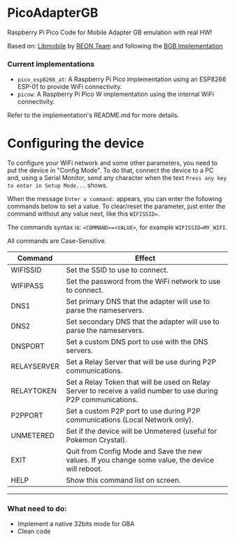 # PicoAdapterGB
Raspberry Pi Pico Code for Mobile Adapter GB emulation with real HW!

Based on: [Libmobile](https://github.com/REONTeam/libmobile) by [REON Team](https://github.com/REONTeam) and following the [BGB Implementation](https://github.com/REONTeam/libmobile-bgb)

### Current implementations
- `pico_esp8266_at`: A Raspberry Pi Pico implementation using an ESP8266 ESP-01 to provide WiFi connectivity. 
- `picow`: A Raspberry Pi Pico W implementation using the internal WiFi connectivity. 

Refer to the implementation's README.md for more details.

# Configuring the device
To configure your WiFi network and some other parameters, you need to put the device in "Config Mode". To do that, connect the device to a PC and, using a Serial Monitor, send any character when the text `Press any key to enter in Setup Mode...` shows.

When the message `Enter a command:` appears, you can enter the following commands below to set a value. To clear/reset the parameter, just enter the command without any value next, like this `WIFISSID=`.

The commands syntax is: `<COMMAND>=<VALUE>`, for example `WIFISSID=MY_WIFI`.

All commands are Case-Sensitive.

|   Command   | Effect |
|-------------|-------------|
| WIFISSID    | Set the SSID to use to connect. |
| WIFIPASS    | Set the password from the WiFi network to use to connect. |
| DNS1        | Set primary DNS that the adapter will use to parse the nameservers. |
| DNS2        | Set secondary DNS that the adapter will use to parse the nameservers. | 
| DNSPORT     | Set a custom DNS port to use with the DNS servers. |
| RELAYSERVER | Set a Relay Server that will be use during P2P communications. |
| RELAYTOKEN  | Set a Relay Token that will be used on Relay Server to receive a valid number to use during P2P communications. |
| P2PPORT     | Set a custom P2P port to use during P2P communications (Local Network only). |
| UNMETERED   | Set if the device will be Unmetered (useful for Pokemon Crystal). |
| EXIT        | Quit from Config Mode and Save the new values. If you change some value, the device will reboot. |
| HELP        | Show this command list on screen. |


-----------------------
### What need to do:
* Implement a native 32bits mode for GBA
* Clean code
